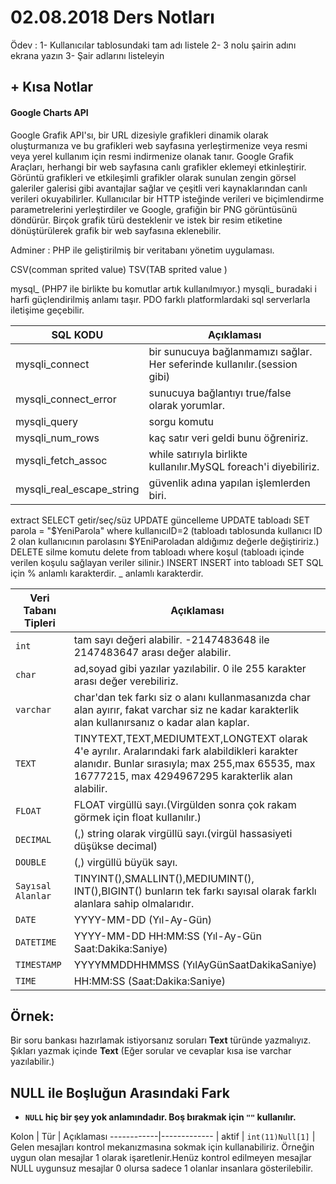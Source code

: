 # 02.08.2018 Ders Notları

Ödev : 1- Kullanıcılar tablosundaki tam adı listele
2- 3 nolu şairin adını ekrana yazın
3- Şair adlarını listeleyin
## + Kısa Notlar

#### Google Charts API        

Google Grafik API'sı, bir URL dizesiyle grafikleri dinamik olarak oluşturmanıza ve bu grafikleri web sayfasına yerleştirmenize veya resmi veya yerel kullanım için resmi indirmenize olanak tanır. Google Grafik Araçları, herhangi bir web sayfasına canlı grafikler eklemeyi etkinleştirir. Görüntü grafikleri ve etkileşimli grafikler olarak sunulan zengin görsel galeriler galerisi gibi avantajlar sağlar ve çeşitli veri kaynaklarından canlı verileri okuyabilirler. Kullanıcılar bir HTTP isteğinde verileri ve biçimlendirme parametrelerini yerleştirdiler ve Google, grafiğin bir PNG görüntüsünü döndürür. Birçok grafik türü desteklenir ve istek bir resim etiketine dönüştürülerek grafik bir web sayfasına eklenebilir.

Adminer : PHP ile geliştirilmiş bir veritabanı yönetim uygulaması.

CSV(comman sprited value)
TSV(TAB sprited value )

mysql\_ (PHP7 ile birlikte bu komutlar artık kullanılmıyor.)
mysqli_ buradaki i harfi güçlendirilmiş anlamı taşır.
PDO farklı platformlardaki sql serverlarla iletişime geçebilir.

SQL KODU | Açıklaması
------------|-------------
mysqli_connect | bir sunucuya bağlanmamızı sağlar. Her seferinde kullanılır.(session gibi)
mysqli_connect_error | sunucuya bağlantıyı true/false olarak yorumlar.
mysqli_query | sorgu komutu
mysqli_num_rows | kaç satır veri geldi bunu öğreniriz.
mysqli_fetch_assoc | while satırıyla birlikte kullanılır.MySQL foreach'i diyebiliriz.
mysqli_real_escape_string | güvenlik adına yapılan işlemlerden biri.
extract
SELECT getir/seç/süz
UPDATE güncelleme
UPDATE tabloadı SET parola = "$YeniParola" where kullanıcıID=2
(tabloadı tablosunda kullanıcı ID 2 olan kullanıcının parolasını $YEniParoladan aldığımız değerle değiştiririz.)
DELETE silme komutu
delete from tabloadı where koşul (tabloadı içinde verilen koşulu sağlayan veriler silinir.)
INSERT
INSERT into tabloadı SET
SQL için % anlamlı karakterdir.
_ anlamlı karakterdir.

Veri Tabanı Tipleri | Açıklaması
------------|-------------
```int ```| tam sayı değeri alabilir. -2147483648 ile 2147483647 arası değer alabilir.
```char``` | ad,soyad gibi yazılar yazılabilir. 0 ile 255 karakter arası değer verebiliriz.
```varchar``` | char'dan tek farkı siz o alanı kullanmasanızda char alan ayırır, fakat varchar siz ne kadar karakterlik alan kullanırsanız o kadar alan kaplar.
```TEXT``` | TINYTEXT,TEXT,MEDIUMTEXT,LONGTEXT olarak 4'e ayrılır. Aralarındaki fark alabildikleri karakter alanıdır. Bunlar sırasıyla; max 255,max 65535, max 16777215, max 4294967295 karakterlik alan alabilir.
```FLOAT``` | FLOAT virgüllü sayı.(Virgülden sonra çok rakam görmek için float kullanılır.)
```DECIMAL``` | (,) string olarak virgüllü sayı.(virgül hassasiyeti düşükse decimal)
```DOUBLE``` | (,) virgüllü büyük sayı.
```Sayısal Alanlar``` | TINYINT(),SMALLINT(),MEDIUMINT(), INT(),BIGINT() bunların tek farkı sayısal olarak farklı alanlara sahip olmalarıdır.
```DATE``` | YYYY-MM-DD (Yıl-Ay-Gün)
```DATETIME``` | YYYY-MM-DD HH:MM:SS (Yıl-Ay-Gün Saat:Dakika:Saniye)
```TIMESTAMP``` | YYYYMMDDHHMMSS (YılAyGünSaatDakikaSaniye)
```TIME``` | HH:MM:SS (Saat:Dakika:Saniye)

## Örnek:

Bir soru bankası hazırlamak istiyorsanız soruları <b>Text</b> türünde yazmalıyız.
Şıkları yazmak içinde <b>Text</b> (Eğer sorular ve cevaplar kısa ise varchar yazılabilir.)

 ## NULL ile Boşluğun Arasındaki Fark

- <b>```NULL``` hiç bir şey yok anlamındadır.
Boş bırakmak için ```""``` kullanılır.</b>

Kolon | Tür | Açıklaması
------------|------------- |
aktif | ```int(11)Null[1]``` | Gelen mesajları kontrol mekanızmasına sokmak için kullanabiliriz. Örneğin uygun olan mesajlar 1 olarak işaretlenir.Henüz kontrol edilmeyen mesajlar NULL uygunsuz mesajlar 0 olursa sadece 1 olanlar insanlara gösterilebilir.
